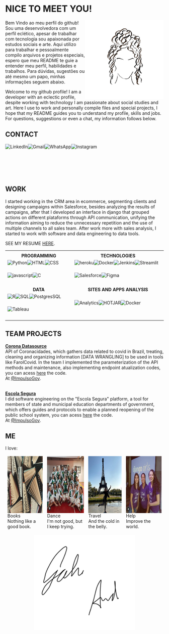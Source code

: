  
 # NICE TO MEET YOU!
<!--
  INTRO PROFILE
-->

<img align="right" alt="GIF" height="250px" src="giphy.gif" />

Bem Vindo ao meu perfil do github! Sou uma desenvolvedora com um perfil eclético, apesar de trabalhar com tecnologia sou apaixonada por estudos sociais e arte. Aqui utilizo para trabalhar e pessoalmente compilo arquivos e projetos especiais, espero que meu README te guie a entender meu perfil, habilidades e trabalhos. Para dúvidas, sugestões ou até mesmo um papo, minhas informações seguem abaixo.

Welcome to my github profile! I am a developer with an eclectic profile, despite working with technology I am passionate about social studies and art. Here I use to work and personally compile files and special projects, I hope that my README guides you to understand my profile, skills and jobs. For questions, suggestions or even a chat, my information follows below.

<!--
  CONTACT
-->
## CONTACT

<div class="linha" style="display: flex; flex-flow: row wrap; margin-bottom:10px;">
 <div class="col">
  <a href="https://www.linkedin.com/in/gabrielle-arruda/"><img align="left" alt="LinkedIn" height="40px" src="https://img.shields.io/badge/LinkedIn-0077B5?style=for-the-badge&logo=linkedin&logoColor=white" /></a>
 </div>
 <div class="col">
  <a href="mailto:gabriellearrudac@gmail.com?subject=Hello"><img align="left" href="" alt="Gmail" height="40px" src="https://img.shields.io/badge/Gmail-D14836?style=for-the-badge&logo=gmail&logoColor=white" /></a>
 </div>
 <div class="col">
  <a href="https://api.whatsapp.com/send?phone=5511940211447&text=Hello!"><img align="left" href="" alt="WhatsApp" height="40px" src="https://img.shields.io/badge/WhatsApp-25D366?style=for-the-badge&logo=whatsapp&logoColor=white" /></a>
 </div>
 <div class="col">
  <a href="https://www.instagram.com/_gabiarruda/"><img align="left" href="" alt="Instagram" height="40px" src="https://img.shields.io/badge/Instagram-E4405F?style=for-the-badge&logo=instagram&logoColor=white" /></a>
 </div>
</div>
<br />
<br />
<br />

<!--
<table style="border-color: transparent;">
 <tbody style="border-color: transparent;">
  <tr style="border-color: transparent;">
   <td style="border-color: transparent;"><a href="https://www.linkedin.com/in/gabrielle-arruda/"><img align="left" alt="LinkedIn" height="40px" src="https://img.shields.io/badge/LinkedIn-0077B5?style=for-the-badge&logo=linkedin&logoColor=white" /></a></td>
   <td style="border-color: transparent;"><a href="mailto:gabriellearrudac@gmail.com?subject=Hello"><img align="left" href="" alt="Gmail" height="40px" src="https://img.shields.io/badge/Gmail-D14836?style=for-the-badge&logo=gmail&logoColor=white" /></a></td>
   <td style="border-color: transparent;"><a href="https://api.whatsapp.com/send?phone=5511940211447&text=Hello!"><img align="left" href="" alt="WhatsApp" height="40px" src="https://img.shields.io/badge/WhatsApp-25D366?style=for-the-badge&logo=whatsapp&logoColor=white" /></a></td>
   <td style="border-color: transparent;"><a href="https://www.instagram.com/_gabiarruda/"><img align="left" href="" alt="Instagram" height="40px" src="https://img.shields.io/badge/Instagram-E4405F?style=for-the-badge&logo=instagram&logoColor=white" /></a></td>
  </tr>
 </tbody>
</table>

<p align = "center" >
  <a href="https://www.linkedin.com/in/gabrielle-arruda/"><img align="left" alt="LinkedIn" height="40px" src="https://img.shields.io/badge/LinkedIn-0077B5?style=for-the-badge&logo=linkedin&logoColor=white" /></a>
 <a href="mailto:gabriellearrudac@gmail.com?subject=Hello"><img align="left" href="" alt="Gmail" height="40px" src="https://img.shields.io/badge/Gmail-D14836?style=for-the-badge&logo=gmail&logoColor=white" /></a>
 <a href="https://api.whatsapp.com/send?phone=5511940211447&text=Hello!"><img align="left" href="" alt="WhatsApp" height="40px" src="https://img.shields.io/badge/WhatsApp-25D366?style=for-the-badge&logo=whatsapp&logoColor=white" /></a>
 <a href="https://www.instagram.com/_gabiarruda/"><img align="left" href="" alt="Instagram" height="40px" src="https://img.shields.io/badge/Instagram-E4405F?style=for-the-badge&logo=instagram&logoColor=white" /></a>
</p>
-->



<!--
  WORK
-->

## WORK
I started working in the CRM area in ecommerce, segmenting clients and designing campaigns within Salesforce, besides analyzing the results of campaigns, after that I developed an interface in django that grouped actions on different plataforms through API communication, unifying the information aiming to reduce the unnecessary repetition and the use of multiple channels to all sales team. After work more with sales analysis, I started to work with software and data engineering to data tools.

SEE MY RESUME [HERE]().

<table>
 <tbody>
  <tr>
    <td align="center"></td>
    <td align="center"></td>
  </tr>
  <tr>
    <td align="center"><b>PROGRAMMING</b></td>
    <td align="center"><b>TECHNOLOGIES</b></td>
  </tr>
  
  
  <tr>
   <td>
    <img align="left" alt="Python" height="40px" src="https://img.shields.io/badge/Python-cbf7f2?style=for-the-badge&logo=python&logoColor=black"/>
   <img align="left" alt="HTML" height="40px" src="https://img.shields.io/badge/HTML-cbf7f2?style=for-the-badge&logo=html5&logoColor=black"/>
   <img align="left" alt="CSS" height="40px" src="https://img.shields.io/badge/CSS-cbf7f2?&style=for-the-badge&logo=css3&logoColor=black"/>
   <img align="left" alt="javascript" height="40px" src="https://img.shields.io/badge/JavaScript-cbf7f2?style=for-the-badge&logo=javascript&logoColor=black"/>
   <img align="left" alt="C" height="40px" src="https://img.shields.io/badge/C-cbf7f2?style=for-the-badge&logo=c&logoColor=black"/>
   </td>
   
   <td>
    <img align="left" href="" alt="heroku" height="40px" src="https://img.shields.io/badge/Heroku-cbf7f2?style=for-the-badge&logo=heroku&logoColor=black" />
     <img align="left" href="" alt="Docker" height="40px" src="https://img.shields.io/badge/Docker-cbf7f2?style=for-the-badge&logo=docker&logoColor=black" />
     <img align="left" href="" alt="Jenkins" height="40px" src="https://img.shields.io/badge/Jenkins-cbf7f2?style=for-the-badge&logo=Jenkins&logoColor=black" />
     <img align="left" href="" alt="Streamlit" height="40px" src="https://img.shields.io/badge/Streamlit-cbf7f2?style=for-the-badge&logo=Streamlit&logoColor=black" />
     <img align="left" href="" alt="Salesforce" height="40px" src="https://img.shields.io/badge/Salesforce-cbf7f2?style=for-the-badge&logo=Salesforce&logoColor=black" />
     <img align="left" href="" alt="Figma" height="40px" src="https://img.shields.io/badge/Figma-cbf7f2?style=for-the-badge&logo=figma&logoColor=black" />
   </td>
  </tr>
  
  <tr>
    <td align="center"><b>DATA</b></td>
    <td align="center"><b>SITES AND APPS ANALYSIS</b></td>
  </tr>
  
  <tr>
    <td>    <img align="left" href="" alt="R" height="40px" src="https://img.shields.io/badge/R-cbf7f2?style=for-the-badge&r&logo=R&Color=black" />
     <img align="left" href="" alt="SQL" height="40px" src="https://img.shields.io/badge/SQL-cbf7f2?style=for-the-badge&logo=sql&logoColor=black" />
     <img align="left" href="" alt="PostgresSQL" height="40px" src="https://img.shields.io/badge/PostgreSQL-cbf7f2?style=for-the-badge&logo=PostgreSQL&logoColor=black" />
     <img align="left" href="" alt="Tableau" height="40px" src="https://img.shields.io/badge/Tableau-cbf7f2?style=for-the-badge&logo=Tableau&logoColor=black" />
    </td>
    <td>
    <img align="left" href="" alt="Analytics" height="40px" src="https://img.shields.io/badge/Analytics-cbf7f2?style=for-the-badge&logo=google-analytics&logoColor=black" />
     <img align="left" href="" alt="HOTJAR" height="40px" src="https://img.shields.io/badge/Hotjar-cbf7f2?style=for-the-badge&logo=hotjar&logoColor=black" />
     <img align="left" href="" alt="Docker" height="40px" src="https://img.shields.io/badge/TAGMANAGER-cbf7f2?style=for-the-badge&logo=google-tag-manager&logoColor=black" />
   </td>
  </tr>
 </tbody>
</table>



<!--
<p align = "left">
  <img src = "https://github-readme-stats.vercel.app/api?username=gabriellearruda&show_icons=true&theme=dracula&line_height=27&v=5&hide_rank=true">
  <img src = "https://github-readme-stats.vercel.app/api/top-langs/?username=gabriellearruda&theme=dracula">
</p>

  STATS
-->

<!--
  PROJECTS
-->
## TEAM PROJECTS

<b>[Corona Datasource](http://datasource.coronacidades.org/help)</b>
<br>
API of Coronacidades, which gathers data related to covid in Brazil, treating, cleaning and organizing information [DATA WRANGLING] to be used in tools like FarolCovid. In the team I implemented the parameterization of the API methods and maintenance, also implementing endpoint atualization codes, you can acess [here](https://github.com/ImpulsoGov/coronacidades-datasource) the code.
<br>
At [@ImpulsoGov](https://github.com/ImpulsoGov).
<br>
<br>

<b>[Escola Segura](https://escolasegura.coronacidades.org/)</b>
<br>
I did software engineering on the "Escola Segura" platform, a tool for members of state and municipal education departments of government, which offers guides and protocols to enable a planned reopening of the public school system, you can acess [here](https://github.com/ImpulsoGov/escolasegura) the code.
<br>
At [@ImpulsoGov](https://github.com/ImpulsoGov).
<br>


<!--
  ME
-->
## ME
I love:
<table style="border-color: transparent;">
 <tbody style="border-color: transparent;">
  <tr style="border-color: transparent;">
   <td style="border-color: transparent;"><img align="left" alt="livros" width="180px" height="180px" src="me/books.jpg" />
    <br>
    Books
    <br>Nothing like a good book.</td>
   <td style="border-color: transparent;"><img align="left" href="" alt="danca" width="180px" height="180px" src="me/dance.jpg" />
    <br>
    Dance
    <br>I'm not good, but I keep trying.</td>
   <td style="border-color: transparent;"><img align="left" href="" alt="viagem" width="180px" height="180px" src="me/paris.jpg" />
    <br>
    Travel
    <br>And the cold in the belly.</td>
   <td style="border-color: transparent;"><img align="left" href="" alt="comunidade" width="180px" height="180px" src="me/comunidade.jpg" />
   <br>
    Help
    <br>Improve the world.</td>
  </tr>
 </tbody>
</table>



<!--
  SIGNATURE
-->
<p align = "center">
  <img align="center" alt="GIF" height="300px" src="signature_transparent.gif" />
</p>



